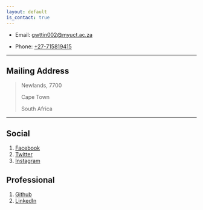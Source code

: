 ```yaml
---
layout: default
is_contact: true
---
```


* Email: [gwttin002@myuct.ac.za](mailto:gwttin002@myuct.ac.za)

* Phone: [+27-715819415](tel:+27-715819415)

---

## Mailing Address

> Newlands, 7700
>
> Cape Town
>
> South Africa

---

## Social

1. [Facebook](https://www.facebook.com/tinashe.gwatiringa)
2. [Twitter](https://twitter.com/Gwati92)
3. [Instagram](https://www.instagram.com/gwati92/?hl=en)

## Professional

1. [Github](http://github.com/tinashe-gwatiringa)
2. [LinkedIn](http://linkedin.com/in/tinashe-gwatiringa)
